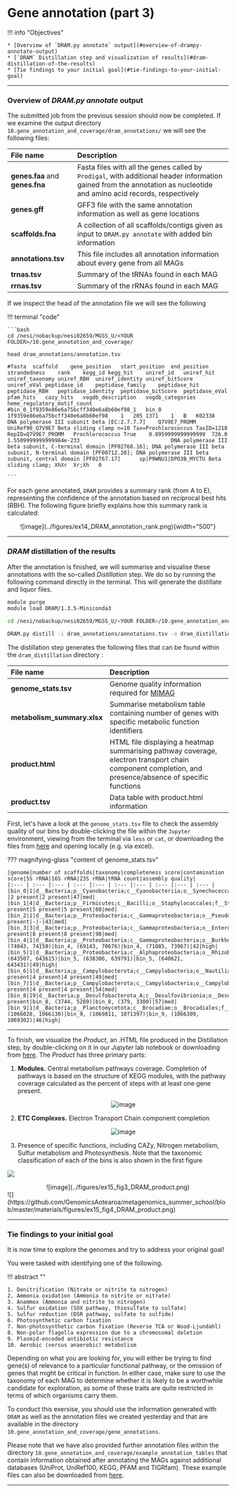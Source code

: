# Gene annotation (part 3)

!!! info "Objectives"

    * [Overview of `DRAM.py annotate` output](#overview-of-drampy-annotate-output)
    * [`DRAM` Distillation step and visualization of results](#dram-distillation-of-the-results)
    * [Tie findings to your initial goal](#tie-findings-to-your-initial-goal)

---

### Overview of *DRAM.py annotate* output

The submitted job from the previous session should now be completed. If we examine the output directory `10.gene_annotation_and_coverage/dram_annotations/` we will see the following files:

|File name | Description|
|:--- | :--- | 
|**genes.faa** and **genes.fna** | Fasta files with all the genes called by `Prodigal`, with additional header information gained from the annotation as nucleotide and amino acid records, respectively |
|**genes.gff** | GFF3 file with the same annotation information as well as gene locations |
|**scaffolds.fna** | A collection of all scaffolds/contigs given as input to `DRAM.py annotate` with added bin information |
|**annotations.tsv** | This file includes all annotation information about every gene from all MAGs |
|**trnas.tsv** | Summary of the tRNAs found in each MAG |
|**rrnas.tsv** | Summary of the rRNAs found in each MAG |

If we inspect the head of the annotation file we will see the following

!!! terminal "code"

    ```bash
    cd /nesi/nobackup/nesi02659/MGSS_U/<YOUR FOLDER>/10.gene_annotation_and_coverage/

    head dram_annotations/annotation.tsv

    #fasta	scaffold	gene_position	start_position	end_position	strandedness	rank	kegg_id	kegg_hit	uniref_id	uniref_hit	uniref_taxonomy	uniref_RBH	uniref_identity	uniref_bitScore	uniref_eVal	peptidase_id	peptidase_family	peptidase_hit	peptidase_RBH	peptidase_identity	peptidase_bitScore	peptidase_eVal	pfam_hits	cazy_hits	vogdb_description	vogdb_categories	heme_regulatory_motif_count
    #bin_0_1f9359e86e6a75bcff340e6a8b60ef98_1	bin_0	1f9359e86e6a75bcff340e6a8b60ef98	1	205	1371	1	B	K02338	DNA polymerase III subunit beta [EC:2.7.7.7]	Q7V9E7_PROMM	UniRef90_Q7V9E7 Beta sliding clamp n=10 Tax=Prochlorococcus TaxID=1218 RepID=Q7V9E7_PROMM	Prochlorococcus	True	0.8959999999999999	726.0	1.5509999999999984e-233								DNA polymerase III beta subunit, C-terminal domain [PF02768.16]; DNA polymerase III beta subunit, N-terminal domain [PF00712.20]; DNA polymerase III beta subunit, central domain [PF02767.17]		sp|P9WNU1|DPO3B_MYCTU Beta sliding clamp; XhXr	Xr;Xh	0

    ```

For each gene annotated, `DRAM` provides a summary rank (from A to E), representing the confidence of the annotation based on reciprocal best hits (RBH). The following figure briefly explains how this summary rank is calculated:

<center>![image](../figures/ex14_DRAM_annotation_rank.png){width="500"}</center>


---

### *DRAM* distillation of the results

After the annotation is finished, we will summarise and visualise these annotations with the so-called *Distillation* step. We do so by running the following command directly in the terminal. This will generate the distillate and liquor files.

```bash
module purge
module load DRAM/1.3.5-Miniconda3

cd /nesi/nobackup/nesi02659/MGSS_U/<YOUR FOLDER>/10.gene_annotation_and_coverage/

DRAM.py distill -i dram_annotations/annotations.tsv -o dram_distillation --trna_path dram_annotations/trnas.tsv --rrna_path dram_annotations/rrnas.tsv
```


The distillation step generates the following files that can be found within the ```dram_distillation``` directory :

|File name | Description|
|:--- | :--- |
|**genome_stats.tsv**| Genome quality information required for [MIMAG](https://www.nature.com/articles/nbt.3893) |
|**metabolism_summary.xlsx**| Summarise metabolism table containing number of genes with specific metabolic function identifiers |
|**product.html**| HTML file displaying a heatmap summarising pathway coverage, electron transport chain component completion, and presence/absence of specific functions |
|**product.tsv**| Data table with product.html information |


First, let's have a look at the ```genome_stats.tsv``` file to check the assembly quality of our bins by double-clicking the file within the `Jupyter` environment, viewing from the terminal via `less` or `cat`, or downloading the files from [here](https://github.com/GenomicsAotearoa/metagenomics_summer_school/blob/master/materials/resources/DRAM_results.zip) and opening locally (e.g. via excel).


??? magnifying-glass "content of genome_stats.tsv"

    |genome|number of scaffolds|taxonomy|completeness score|contamination score|5S rRNA|16S rRNA|23S rRNA|tRNA count|assembly quality|
    |:--- | :--- |:--- | :--- |:--- | :--- |:--- | :--- |:--- | :--- |
    |bin_0|1|d__Bacteria;p__Cyanobacteria;c__Cyanobacteriia;o__Synechococcales;f__Cyanobiaceae;g__Prochlorococcus_C;s__|100|0.14|-|2 present|2 present|47|med|
    |bin_1|4|d__Bacteria;p__Firmicutes;c__Bacilli;o__Staphylococcales;f__Staphylococcaceae;g__Staphylococcus;s__|99.51|0.08|6 present|5 present|5 present|60|med|
    |bin_2|1|d__Bacteria;p__Proteobacteria;c__Gammaproteobacteria;o__Pseudomonadales;f__Pseudomonadaceae;g__Pseudomonas;s__|96.45|0.11|3 present|-|-|43|med|
    |bin_3|3|d__Bacteria;p__Proteobacteria;c__Gammaproteobacteria;o__Enterobacterales;f__Vibrionaceae;g__Vibrio;s__|99.73|0.03|9 present|8 present|8 present|98|med|
    |bin_4|1|d__Bacteria;p__Proteobacteria;c__Gammaproteobacteria;o__Burkholderiales;f__Nitrosomonadaceae;g__Nitrosomonas;s__|99.97|0.74|bin_4, (74043, 74150)|bin_4, (69143, 70676)|bin_4, (71085, 73967)|42|high|
    |bin_5|1|d__Bacteria;p__Proteobacteria;c__Alphaproteobacteria;o__Rhizobiales;f__Xanthobacteraceae;g__Nitrobacter;s__|99.8|0|bin_5, (643507, 643615)|bin_5, (638306, 639791)|bin_5, (640621, 643431)|49|high|
    |bin_6|1|d__Bacteria;p__Campylobacterota;c__Campylobacteria;o__Nautiliales;f__Nautiliaceae;g__;s__|99.59|0.41|4 present|4 present|4 present|49|med|
    |bin_7|1|d__Bacteria;p__Campylobacterota;c__Campylobacteria;o__Campylobacterales;f__Arcobacteraceae;g__Arcobacter;s__|99.59|2.98|4 present|4 present|4 present|54|med|
    |bin_8|19|d__Bacteria;p__Desulfobacterota_A;c__Desulfovibrionia;o__Desulfovibrionales;f__Desulfovibrionaceae;g__Desulfovibrio;s__|99.41|0|2 present|bin_8, (3744, 5289)|bin_8, (379, 3300)|57|med|
    |bin_9|1|d__Bacteria;p__Planctomycetota;c__Brocadiae;o__Brocadiales;f__Brocadiaceae;g__;s__|97.8|1.65|bin_9, (1066028, 1066130)|bin_9, (1069811, 1071397)|bin_9, (1066309, 1069302)|46|high|

---

To finish, we visualize the *Product*, an .HTML file produced in the Distillation step, by double-clicking on it in our *Jupyter* lab notebook or downloading from [here](https://github.com/GenomicsAotearoa/metagenomics_summer_school/blob/master/materials/resources/DRAM_results.zip). The *Product* has three primary parts:

1. **Modules.** Central metabolism pathways coverage. Completion of pathways is based on the structure of KEGG modules, with the pathway coverage calculated as the percent of steps with at least one gene present.<center>![image](../figures/ex15_fig1_DRAM_product_met.png)</center>

2. **ETC Complexes.** Electron Transport Chain component completion<center>![image](../figures/ex15_fig2_DRAM_product_ETC.png)</center>

3. Presence of specific functions, including CAZy, Nitrogen metabolism, Sulfur metabolism and Photosynthesis. Note that the taxonomic classification of each of the bins is also shown in the first figure 

![](https://github.com/GenomicsAotearoa/metagenomics_summer_school/blob/master/materials/figures/ex15_fig3_DRAM_product.png)
<center>![image](../figures/ex15_fig3_DRAM_product.png)</center>
![](https://github.com/GenomicsAotearoa/metagenomics_summer_school/blob/master/materials/figures/ex15_fig4_DRAM_product.png)


---

### Tie findings to your initial goal

It is now time to explore the genomes and try to address your original goal!

You were tasked with identifying one of the following.

!!! abstract ""

    1. Denitrification (Nitrate or nitrite to nitrogen)
    2. Ammonia oxidation (Ammonia to nitrite or nitrate)
    3. Anammox (Ammonia and nitrite to nitrogen)
    4. Sulfur oxidation (SOX pathway, thiosulfate to sulfate)
    5. Sulfur reduction (DSR pathway, sulfate to sulfide)
    6. Photosynthetic carbon fixation
    7. Non-photosynthetic carbon fixation (Reverse TCA or Wood-Ljundahl)
    8. Non-polar flagella expression due to a chromosomal deletion
    9. Plasmid-encoded antibiotic resistance
    10. Aerobic (versus anaerobic) metabolism

Depending on what you are looking for, you will either be trying to find gene(s) of relevance to a particular functional pathway, or the omission of genes that might be critical in function. In either case, make sure to use the taxonomy of each MAG to determine whether it is likely to be a worthwhile candidate for exploration, as some of these traits are quite restricted in terms of which organisms carry them.

To conduct this exersise, you should use the information generated with `DRAM` as well as the annotation files we created yesterday and that are available in the directory `10.gene_annotation_and_coverage/gene_annotations`. 

Please note that we have also provided further annotation files within the directory `10.gene_annotation_and_coverage/example_annotation_tables` that contain information obtained after annotating the MAGs against additional databases (UniProt, UniRef100, KEGG, PFAM and TIGRfam). These example files can also be downloaded from [here](https://github.com/GenomicsAotearoa/metagenomics_summer_school/blob/master/materials/resources/example_annotation_tables.zip). 

---
